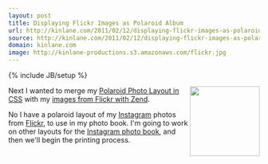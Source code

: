```yaml
---
layout: post
title: Displaying Flickr Images as Polaroid Album
url: http://kinlane.com/2011/02/12/displaying-flickr-images-as-polaroid-album/
source: http://kinlane.com/2011/02/12/displaying-flickr-images-as-polaroid-album/
domain: kinlane.com
image: http://kinlane-productions.s3.amazonaws.com/flickr.jpg
---
```

{% include JB/setup %}

<p>
     <a href="http://www.flickr.com" target="_blank"><img class="c1" src="http://kinlane-productions.s3.amazonaws.com/flickr.jpg" alt="" width="140" align="right" /></a>Next I wanted to merge my <a href="http://www.kinlane.com/2011/02/polaroid-photo-layout-in-css/" target="_blank">Polaroid Photo Layout in CSS</a> with my <a href="http://www.kinlane.com/2011/02/pull-images-from-flickr-with-zend/" target="_blank">images from Flickr with Zend</a>.
</p><script src="https://gist.github.com/823530.js?file=gistfile1.txt" type="text/javascript">
</script>
<p>
     No I have a polaroid layout of my <a href="http://instagr.am/" target="_blank">Instagram</a> photos from <a href="http://www.flickr.com">Flickr</a>, to use in my photo book. I'm going to work on other layouts for the <a href="http://www.kinlane.com/2011/01/instagram-photo-book-idea/" target="_blank">Instagram photo book</a>, and then we'll begin the printing process.
</p>